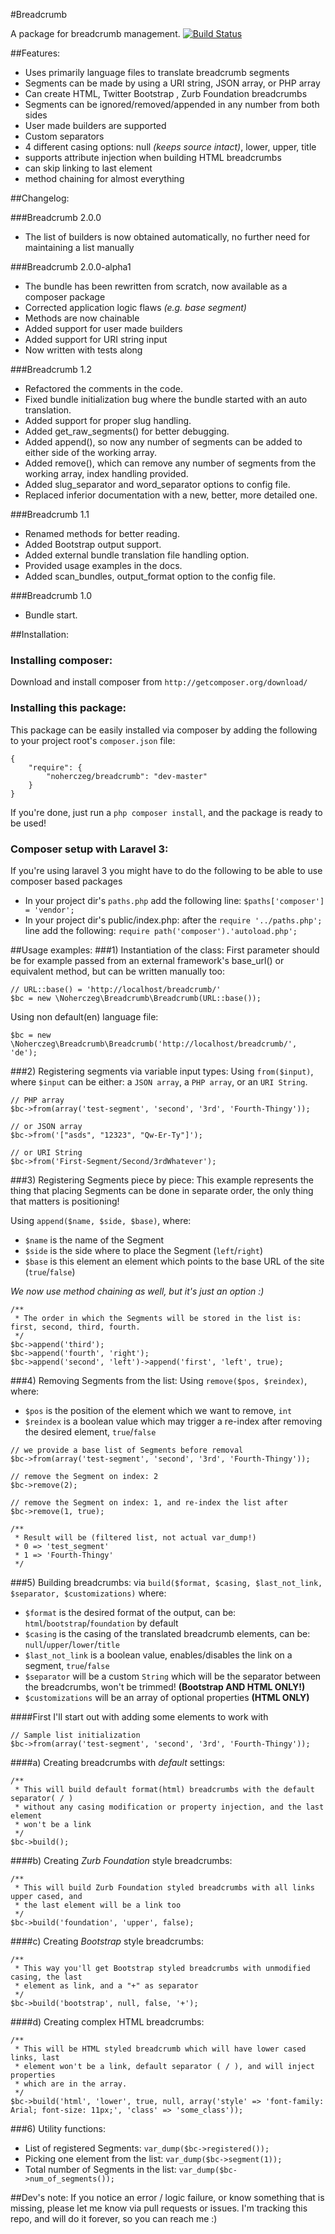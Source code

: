 #Breadcrumb

A package for breadcrumb management. [![Build Status](https://secure.travis-ci.org/noherczeg/breadcrumb.png?branch=develop)](https://travis-ci.org/noherczeg/breadcrumb)

##Features:

+ Uses primarily language files to translate breadcrumb segments
+ Segments can be made by using a URI string, JSON array, or PHP array
+ Can create HTML, Twitter Bootstrap , Zurb Foundation breadcrumbs
+ Segments can be ignored/removed/appended in any number from both sides
+ User made builders are supported
+ Custom separators
+ 4 different casing options: null _(keeps source intact)_, lower, upper, title
+ supports attribute injection when building HTML breadcrumbs
+ can skip linking to last element
+ method chaining for almost everything

##Changelog:

###Breadcrumb 2.0.0
+ The list of builders is now obtained automatically, no further need for maintaining a list manually

###Breadcrumb 2.0.0-alpha1
+ The bundle has been rewritten from scratch, now available as a composer package
+ Corrected application logic flaws _(e.g. base segment)_
+ Methods are now chainable
+ Added support for user made builders
+ Added support for URI string input
+ Now written with tests along

###Breadcrumb 1.2

+ Refactored the comments in the code.
+ Fixed bundle initialization bug where the bundle started with an auto translation.
+ Added support for proper slug handling.
+ Added get_raw_segments() for better debugging.
+ Added append(), so now any number of segments can be added to either side of the working array.
+ Added remove(), which can remove any number of segments from the working array, index handling provided.
+ Added slug_separator and word_separator options to config file.
+ Replaced inferior documentation with a new, better, more detailed one.

###Breadcrumb 1.1

+ Renamed methods for better reading.
+ Added Bootstrap output support.
+ Added external bundle translation file handling option.
+ Provided usage examples in the docs.
+ Added scan_bundles, output_format option to the config file.

###Breadcrumb 1.0
+ Bundle start.

##Installation:

### Installing composer:
Download and install composer from `http://getcomposer.org/download/`

### Installing this package:
This package can be easily installed via composer by adding the following to your project root's `composer.json` file:
```
{
    "require": {
        "noherczeg/breadcrumb": "dev-master"
    }
}
```
If you're done, just run a `php composer install`, and the package is ready to be used!

### Composer setup with Laravel 3:
If you're using laravel 3 you might have to do the following to be able to use composer based packages

- In your project dir's `paths.php` add the following line: `$paths['composer'] = 'vendor';`
- In your project dir's public/index.php: after the `require '../paths.php';` line add the following: `require path('composer').'autoload.php';`


##Usage examples:
###1) Instantiation of the class:
First parameter should be for example passed from an external framework's base_url() or equivalent method, but can be written manually too:
```
// URL::base() = 'http://localhost/breadcrumb/'
$bc = new \Noherczeg\Breadcrumb\Breadcrumb(URL::base());
```
Using non default(en) language file:
```
$bc = new \Noherczeg\Breadcrumb\Breadcrumb('http://localhost/breadcrumb/', 'de');
```

###2) Registering segments via variable input types:
Using `from($input)`, where `$input` can be either: a `JSON array`, a `PHP array`, or an `URI String`.
```
// PHP array
$bc->from(array('test-segment', 'second', '3rd', 'Fourth-Thingy'));

// or JSON array
$bc->from('["asds", "12323", "Qw-Er-Ty"]');

// or URI String
$bc->from('First-Segment/Second/3rdWhatever');
```

###3) Registering Segments piece by piece:
This example represents the thing that placing Segments can be done in separate order, the only thing that matters is positioning!

Using `append($name, $side, $base)`, where:

+ `$name` is the name of the Segment
+ `$side` is the side where to place the Segment (`left`/`right`)
+ `$base` is this element an element which points to the base URL of the site (`true`/`false`)

_We now use method chaining as well, but it's just an option :)_
```
/**
 * The order in which the Segments will be stored in the list is: first, second, third, fourth.
 */
$bc->append('third');
$bc->append('fourth', 'right');
$bc->append('second', 'left')->append('first', 'left', true);

```

###4) Removing Segments from the list:
Using `remove($pos, $reindex)`, where:

+ `$pos` is the position of the element which we want to remove, `int`
+ `$reindex` is a boolean value which may trigger a re-index after removing the desired element, `true`/`false`

```
// we provide a base list of Segments before removal
$bc->from(array('test-segment', 'second', '3rd', 'Fourth-Thingy'));

// remove the Segment on index: 2
$bc->remove(2);

// remove the Segment on index: 1, and re-index the list after
$bc->remove(1, true);

/**
 * Result will be (filtered list, not actual var_dump!)
 * 0 => 'test_segment'
 * 1 => 'Fourth-Thingy'
 */
```

###5) Building breadcrumbs:
via `build($format, $casing, $last_not_link, $separator, $customizations)` where:

+ `$format` is the desired format of the output, can be: `html`/`bootstrap`/`foundation` by default
+ `$casing` is the casing of the translated breadcrumb elements, can be: `null`/`upper`/`lower`/`title`
+ `$last_not_link` is a boolean value, enables/disables the link on a segment, `true`/`false`
+ `$separator` will be a custom `String` which will be the separator between the breadcrumbs, won't be trimmed! __(Bootstrap AND HTML ONLY!)__
+ `$customizations` will be an array of optional properties __(HTML ONLY)__

####First I'll start out with adding some elements to work with
```
// Sample list initialization
$bc->from(array('test-segment', 'second', '3rd', 'Fourth-Thingy'));
```

####a) Creating breadcrumbs with _default_ settings:
```
/**
 * This will build default format(html) breadcrumbs with the default separator( / )
 * without any casing modification or property injection, and the last element
 * won't be a link
 */
$bc->build();
```

####b) Creating _Zurb Foundation_ style breadcrumbs:
```
/**
 * This will build Zurb Foundation styled breadcrumbs with all links upper cased, and
 * the last element will be a link too
 */
$bc->build('foundation', 'upper', false);
```

####c) Creating _Bootstrap_ style breadcrumbs:
```
/**
 * This way you'll get Bootstrap styled breadcrumbs with unmodified casing, the last
 * element as link, and a "+" as separator
 */
$bc->build('bootstrap', null, false, '+');
```

####d) Creating complex HTML breadcrumbs:
```
/**
 * This will be HTML styled breadcrumb which will have lower cased links, last
 * element won't be a link, default separator ( / ), and will inject properties
 * which are in the array.
 */
$bc->build('html', 'lower', true, null, array('style' => 'font-family: Arial; font-size: 11px;', 'class' => 'some_class'));

```

###6) Utility functions:

+ List of registered Segments: `var_dump($bc->registered());`
+ Picking one element from the list: `var_dump($bc->segment(1));`
+ Total number of Segments in the list: `var_dump($bc->num_of_segments());`

##Dev's note:
If you notice an error / logic failure, or know something that is missing, please let me know via pull requests or issues. I'm tracking this repo, and will do it forever, so you can reach me :)